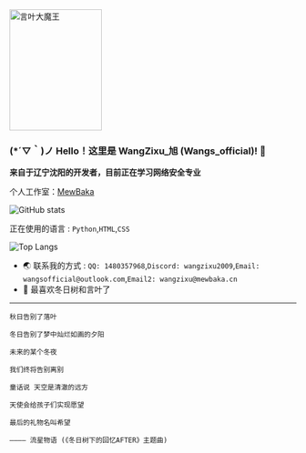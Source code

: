 <img src="https://s3.bmp.ovh/imgs/2024/10/25/7cd326afa68c3c6a.png" width="162" height="213.2" alt="言叶大魔王">

### (*´▽｀)ノ Hello！这里是 WangZixu_旭 (Wangs_official)! 👋

**来自于辽宁沈阳的开发者，目前正在学习网络安全专业**

个人工作室：[MewBaka](https://github.com/MewBaka)

![GitHub stats](https://github-readme-stats.vercel.app/api?username=wangs-official&show_icons=true)

正在使用的语言 : `Python`,`HTML`,`CSS`

![Top Langs](https://github-readme-stats.vercel.app/api/top-langs/?username=wangs-official&layout=compact)

- 🌏 联系我的方式 : `QQ: 1480357968`,`Discord: wangzixu2009`,`Email: wangsofficial@outlook.com`,`Email2: wangzixu@mewbaka.cn`
- 🌲 最喜欢冬日树和言叶了

___

```
秋日告别了落叶

冬日告别了梦中灿烂如画的夕阳

未来的某个冬夜

我们终将告别离别

童话说 天空是清澈的远方

天使会给孩子们实现愿望

最后的礼物名叫希望

———— 流星物语 (《冬日树下的回忆AFTER》主题曲)
```
